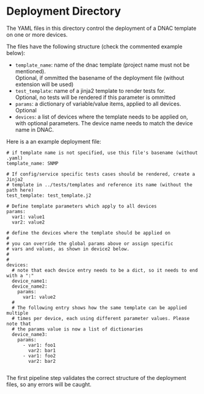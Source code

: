 # Deployment Directory

The YAML files in this directory control the deployment of a DNAC template on one or more devices.

The files have the following structure (check the commented example below):

- `template_name`: name of the dnac template (project name must not be mentioned).  
Optional, if ommitted the basename of the deployment file (without extension will be used)
- `test_template`: name of a jinja2 template to render tests for.  
Optional, no tests will be rendered if this parameter is ommitted
- `params`: a dictionary of variable/value items, applied to all devices. Optional
- `devices`: a list of devices where the template needs to be applied on, with optional parameters. The device name needs to match the device name in DNAC.

Here is a an example deployment file:

```
# if template name is not specified, use this file's basename (without .yaml)
template_name: SNMP

# If config/service specific tests cases should be rendered, create a Jinja2 
# template in ../tests/templates and reference its name (without the path here)
test_template: test_template.j2

# Define template parameters which apply to all devices
params:
  var1: value1
  var2: value2

# define the devices where the template should be applied on
#
# you can override the global params above or assign specific 
# vars and values, as shown in device2 below.
# 
#
devices:
  # note that each device entry needs to be a dict, so it needs to end with a ":"
  device_name1:
  device_name2:
    params:
      var1: value2
  #
  # The following entry shows how the same template can be applied multiple
  # times per device, each using different parameter values. Please note that
  # the params value is now a list of dictionaries
  device_name3:
    params:
      - var1: foo1
        var2: bar1
      - var1: foo2
        var2: bar2
 
```

The first pipeline step validates the correct structure of the deployment files, so any errors will be caught.

